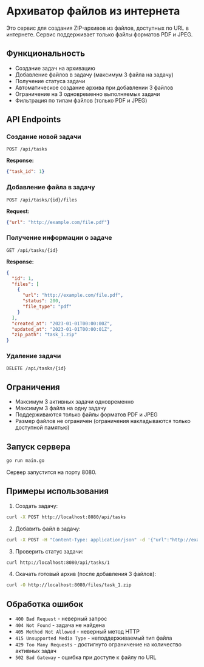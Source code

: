 # Архиватор файлов из интернета

Это сервис для создания ZIP-архивов из файлов, доступных по URL в интернете. Сервис поддерживает только файлы форматов PDF и JPEG.

## Функциональность

- Создание задач на архивацию
- Добавление файлов в задачу (максимум 3 файла на задачу)
- Получение статуса задачи
- Автоматическое создание архива при добавлении 3 файлов
- Ограничение на 3 одновременно выполняемых задачи
- Фильтрация по типам файлов (только PDF и JPEG)

## API Endpoints

### Создание новой задачи

`POST /api/tasks`

**Response:**
```json
{"task_id": 1}
```

### Добавление файла в задачу

`POST /api/tasks/{id}/files`

**Request:**
```json
{"url": "http://example.com/file.pdf"}
```

### Получение информации о задаче

`GET /api/tasks/{id}`

**Response:**
```json
{
  "id": 1,
  "files": [
    {
      "url": "http://example.com/file.pdf",
      "status": 200,
      "file_type": "pdf"
    }
  ],
  "created_at": "2023-01-01T00:00:00Z",
  "updated_at": "2023-01-01T00:00:01Z",
  "zip_path": "task_1.zip"
}
```

### Удаление задачи

`DELETE /api/tasks/{id}`

## Ограничения

- Максимум 3 активных задачи одновременно
- Максимум 3 файла на одну задачу
- Поддерживаются только файлы форматов PDF и JPEG
- Размер файлов не ограничен (ограничения накладываются только доступной памятью)

## Запуск сервера

```bash
go run main.go
```

Сервер запустится на порту 8080.

## Примеры использования

1. Создать задачу:
```bash
curl -X POST http://localhost:8080/api/tasks
```

2. Добавить файл в задачу:
```bash
curl -X POST -H "Content-Type: application/json" -d '{"url":"http://example.com/image.jpg"}' http://localhost:8080/api/tasks/1/files
```

3. Проверить статус задачи:
```bash
curl http://localhost:8080/api/tasks/1
```

4. Скачать готовый архив (после добавления 3 файлов):
```bash
curl -O http://localhost:8080/files/task_1.zip
```

## Обработка ошибок

- `400 Bad Request` - неверный запрос
- `404 Not Found` - задача не найдена
- `405 Method Not Allowed` - неверный метод HTTP
- `415 Unsupported Media Type` - неподдерживаемый тип файла
- `429 Too Many Requests` - достигнуто ограничение на количество активных задач
- `502 Bad Gateway` - ошибка при доступе к файлу по URL
